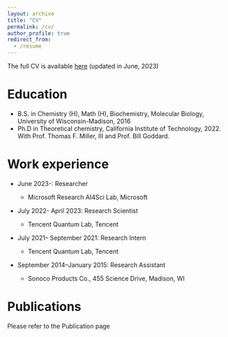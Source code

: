 ```yaml
---
layout: archive
title: "CV"
permalink: /cv/
author_profile: true
redirect_from:
  - /resume
---
```

The full CV is available [here](https://sherrylixuecheng.github.io/files/LixueCheng_Resume.pdf)
(updated in June, 2023)

Education
======
* B.S. in Chemistry (H), Math (H), Biochemistry, Molecular Biology, University of Wisconsin-Madison, 2016
* Ph.D in Theoretical chemistry, California Institute of Technology, 2022. 
With Prof. Thomas F. Miller, III and Prof. Bill Goddard.

Work experience
======
* June 2023-: Researcher
  * Microsoft Research AI4Sci Lab, Microsoft

* July 2022- April 2023:   Research Scientist
  * Tencent Quantum Lab, Tencent

* July 2021– September 2021: Research Intern
  * Tencent Quantum Lab, Tencent

* September 2014–January 2015: Research Assistant
  * Sonoco Products Co., 455 Science Drive, Madison, WI

Publications
======
Please refer to the Publication page
  
